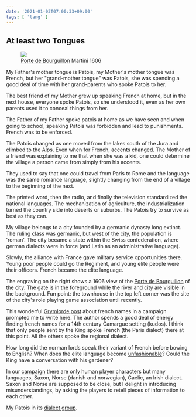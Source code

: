 ```yaml
---
date: '2021-01-03T07:00:33+09:00'
tags: [ 'lang' ]
---
```


## At least two Tongues

<figure class="right">
<a href="images/20210103_lorette.jpg"><img src="images/20210103_lorette.jpg" loading="lazy" /></a>
<figcaption><a href="https://www.fr.ch/app/fonds_photo/R007324079-MOAH_00193/detail">Porte de Bourguillon</a> Martini 1606</figcaption>
</figure>

My Father's mother tongue is Patois, my Mother's mother tongue was French, but her "grand-mother tongue" was Patois, she was spending a good deal of time with her grand-parents who spoke Patois to her.

The best friend of my Mother grew up speaking French at home, but in the next house, everyone spoke Patois, so she understood it, even as her own parents used it to conceal things from her.

The Father of my Father spoke patois at home as we have seen and when going to school, speaking Patois was forbidden and lead to punishments. French was to be enforced.

The Patois changed as one moved from the lakes south of the Jura and climbed to the Alps. Even when for French, accents changed. The Mother of a friend was explaining to me that when she was a kid, one could determine the village a person came from simply from his accents.

They used to say that one could travel from Paris to Rome and the language was the same romance language, slightly changing from the end of a village to the beginning of the next.

The printed word, then the radio, and finally the television standardized the national languages. The mechanization of agriculture, the industrialization turned the country side into deserts or suburbs. The Patois try to survive as best as they can.

My village belongs to a city founded by a germanic dynasty long extinct. The ruling class was germanic, but west of the city, the population is 'roman'. The city became a state within the Swiss confederation, where german dialects were in force (and Latin as an administrative language).

Slowly, the alliance with France gave military service opportunities there. Young poor people could go the Regiment, and young elite people were their officers. French became the elite language.

The engraving on the right shows a 1606 view of the [Porte de Bourguillon](https://www.fribourgtourisme.ch/en/P8420/the-bourguillon-gate) of the city. The gate is in the foreground while the river and city are visible in the background. Fun point: the townhouse in the top left corner was the site of the city's role playing game association until recently.

This wonderful [Grymlorde post](https://grymlorde.blogspot.com/2020/12/night-of-walking-dead-in-averoigne-part_30.html) about french names in a campaign prompted me to write here. The author spends a good deal of energy finding french names for a 14th century Camargue setting (kudos). I think that only people sent by the King spoke French (the Paris dialect) there at this point. All the others spoke the regional dialect.

How long did the norman lords speak their variant of French before bowing to English? When does the elite language become [unfashionable](https://trafo.hypotheses.org/16019)? Could the King have a conversation with his gardener?

In our [campaign](index.html?tag=bnd) there are only human player characters but many languages, Saxon, Norse (danish and norwegian), Gaelic, an Irish dialect. Saxon and Norse are supposed to be close, but I delight in introducing misunderstandings, by asking the players to retell pieces of information to each other.

My Patois in its [dialect group](https://en.wikipedia.org/wiki/Franco-Proven%C3%A7al_language).

